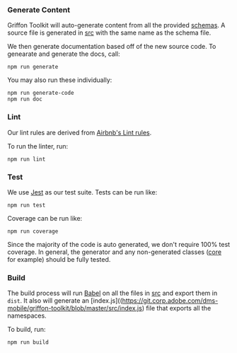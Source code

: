 ### Generate Content
Griffon Toolkit will auto-generate content from all the provided [schemas](https://git.corp.adobe.com/pages/dms-mobile/griffon-toolkit/tutorial-schemas.html). A source file is generated in [src](https://git.corp.adobe.com/dms-mobile/griffon-toolkit/blob/master/src/) with the same name as the schema file.

We then generate documentation based off of the new source code. To genearate and generate the docs, call:
```
npm run generate
```

You may also run these individually:
```
npm run generate-code
npm run doc
```

### Lint
Our lint rules are derived from [Airbnb's Lint rules](https://github.com/airbnb/javascript/tree/master/packages/eslint-config-airbnb-base).

To run the linter, run:
```
npm run lint
```

### Test
We use [Jest](https://jestjs.io/) as our test suite. Tests can be run like:

```
npm run test
```

Coverage can be run like:

```
npm run coverage
```

Since the majority of the code is auto generated, we don't require 100% test coverage. In general, the generator and any non-generated classes ([core](https://git.corp.adobe.com/dms-mobile/griffon-toolkit/blob/master/src/core.js) for example) should be fully tested.


### Build
The build process will run [Babel](https://babeljs.io/) on all the files in [src](https://git.corp.adobe.com/dms-mobile/griffon-toolkit/blob/master/src/) and export them in `dist`. It also will generate an [index.js]((https://git.corp.adobe.com/dms-mobile/griffon-toolkit/blob/master/src/index.js) file that exports all the namespaces.

To build, run:
```
npm run build
```
